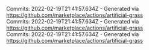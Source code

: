Commits: 2022-02-19T21:41:57.634Z - Generated via https://github.com/marketplace/actions/artificial-grass
<br>
Commits: 2022-02-19T21:41:57.634Z - Generated via https://github.com/marketplace/actions/artificial-grass
<br>
Commits: 2022-02-19T21:41:57.634Z - Generated via https://github.com/marketplace/actions/artificial-grass
<br>
